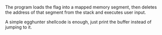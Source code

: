 The program loads the flag into a mapped memory segment, then deletes the address of that segment from the stack and executes user input.

A simple egghunter shellcode is enough, just print the buffer instead of jumping to it.